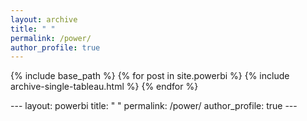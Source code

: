 ```yaml
---
layout: archive
title: " "
permalink: /power/
author_profile: true
---
```


{% include base_path %}
{% for post in site.powerbi %}
  {% include archive-single-tableau.html %}
{% endfor %}

<!-->
---
layout: powerbi
title: " "
permalink: /power/
author_profile: true
---
<!-->
